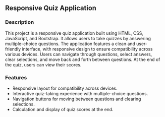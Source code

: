 ## Responsive Quiz Application

### Description
This project is a responsive quiz application built using HTML, CSS, JavaScript, and Bootstrap. It allows users to take quizzes by answering multiple-choice questions. The application features a clean and user-friendly interface, with responsive design to ensure compatibility across various devices. Users can navigate through questions, select answers, clear selections, and move back and forth between questions. At the end of the quiz, users can view their scores.

### Features
- Responsive layout for compatibility across devices.
- Interactive quiz-taking experience with multiple-choice questions.
- Navigation buttons for moving between questions and clearing selections.
- Calculation and display of quiz scores at the end.
